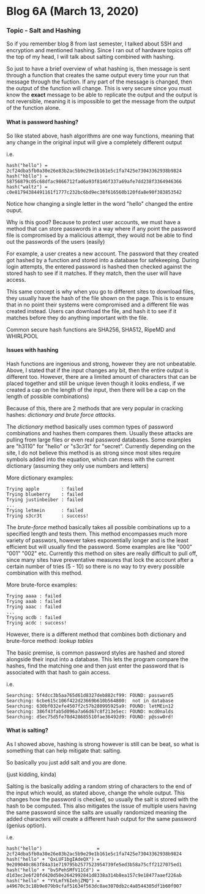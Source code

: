 # Blog 6A (March 13, 2020)

### Topic - Salt and Hashing

So if you remember blog 8 from last semester, I talked about SSH and encryption and mentioned hashing. Since I ran out of hardware topics off the top of my head, I will talk about salting combined with hashing.

So just to have a brief overview of what hashing is, then message is sent through a function that creates the same output every time your run that message through the fuction. If any part of the message is changed, then the output of the function will change. This is very secure since you must know the **exact** message to be able to replicate the output and the output is not reversible, meaning it is impossible to get the message from the output of the function alone.

#### What is password hashing?

So like stated above, hash algorithms are one way functions, meaning that any change in the original input will give a completely different output

i.e.
```
hash("hello") = 2cf24dba5fb0a30e26e83b2ac5b9e29e1b161e5c1fa7425e73043362938b9824
hash("hbllo") = 58756879c05c68dfac9866712fad6a93f8146f337a69afe7dd238f3364946366
hash("waltz") = c0e81794384491161f1777c232bc6bd9ec38f616560b120fda8e90f383853542
```

Notice how changing a single letter in the word "hello" changed the entire ouput.

Why is this good? Because to protect user accounts, we must have a method that can store passwords in a way where if any point the password file is compromised by a malicious attempt, they would not be able to find out the passwords of the users (easily)

For example, a user creates a new account. The password that they created got hashed by a function and stored into a database for safekeeping. During login attempts, the entered password is hashed then checked against the stored hash to see if it matches. If they match, then the user will have access. 

This same concept is why when you go to different sites to download files, they usually have the hash of the file shown on the page. This is to ensure that in no point their systems were compromised and a different file was created instead. Users can download the file, and hash it to see if it matches before they do anything important with the file.

Common secure hash functions are SHA256, SHA512, RipeMD and WHIRLPOOL

#### Issues with hashing

Hash functions are ingenious and strong, however they are not unbeatable. Above, I stated that if the input changes any bit, then the entire output is different too. However, there are a limited amount of characters that can be placed together and still be unique (even though it looks endless, if we created a cap on the length of the input, then there will be a cap on the length of possible combinations)

Because of this, there are 2 methods that are very popular in cracking hashes: *dictionary and brute force attacks*.

The *dictionary* method basically uses common types of password combinations and hashes them compares them. Usually these attacks are pulling from large files or even real password databases. Some examples are "h3110" for "hello" or "s3cr3t" for "secret". Currently depending on the site, I do not believe this method is as strong since most sites require symbols added into the equation, which can mess with the current dictionary (assuming they only use numbers and letters)

More dictionary examples:

```
Trying apple        : failed
Trying blueberry    : failed
Trying justinbeiber : failed
...
Trying letmein      : failed
Trying s3cr3t       : success!
```

The *brute-force* method basically takes all possible combinations up to a specified length and tests them. This method encompasses much more variety of passwors, however takes exponentially longer and is the least efficient but will usually find the password. Some examples are like "000" "001" "002" etc.  Currently this method on sites are really difficult to pull off, since many sites have preventative measures that lock the account after a certain number of tries (5 - 10) so there is no way to try every possible combination with this method.

More brute-force examples:

```
Trying aaaa : failed
Trying aaab : failed
Trying aaac : failed
...
Trying acdb : failed
Trying acdc : success!
```

However, there is a different method that combines both dictionary and brute-force method: *lookup tables*

The basic premise, is common password styles are hashed and stored alongside their input into a database. This lets the program compare the hashes, find the matching one and then just enter the password that is associated with that hash to gain access.

i.e.

```
Searching: 5f4dcc3b5aa765d61d8327deb882cf99: FOUND: password5
Searching: 6cbe615c106f422d23669b610b564800:  not in database
Searching: 630bf032efe4507f2c57b280995925a9: FOUND: letMEin12
Searching: 386f43fab5d096a7a66d67c8f213e5ec: FOUND: mcd0nalds
Searching: d5ec75d5fe70d428685510fae36492d9: FOUND: p@ssw0rd!
```

#### What is salting?

As I showed above, hashing is strong however is still can be beat, so what is something that can help mitigate that: salting.

So basically you just add salt and you are done.

(just kidding, kinda)

Salting is the basically adding a random string of characters to the end of the input which would, as stated above, change the whole output. This changes how the password is checked, so usually the salt is stored with the hash to be computed. This also mitigates the issue of multiple users having the same password since the salts are usually randomized meaning the added characters will create a different hash output for the same password (genius option).

i.e.

```
hash("hello")                    = 2cf24dba5fb0a30e26e83b2ac5b9e29e1b161e5c1fa7425e73043362938b9824
hash("hello" + "QxLUF1bgIAdeQX") = 9e209040c863f84a31e719795b2577523954739fe5ed3b58a75cff2127075ed1
hash("hello" + "bv5PehSMfV11Cd") = d1d3ec2e6f20fd420d50e2642992841d8338a314b8ea157c9e18477aaef226ab
hash("hello" + "YYLmfY6IehjZMQ") = a49670c3c18b9e079b9cfaf51634f563dc8ae3070db2c4a8544305df1b60f007
```
